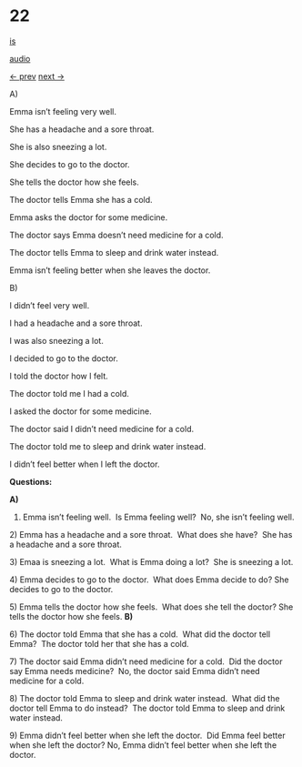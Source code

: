 # 22

[is](../is/story_22.md)

[audio](../audio/story_22.mp3)

[← prev](../en/story_21.md)
[next →](../en/story_23.md)

A\)

Emma isn’t feeling very well.

She has a headache and a sore throat.

She is also sneezing a lot.

She decides to go to the doctor.

She tells the doctor how she feels.

The doctor tells Emma she has a cold.

Emma asks the doctor for some medicine.

The doctor says Emma doesn’t need medicine for a cold.

The doctor tells Emma to sleep and drink water instead.

Emma isn’t feeling better when she leaves the doctor.

B\)

I didn’t feel very well.

I had a headache and a sore throat.

I was also sneezing a lot.

I decided to go to the doctor.

I told the doctor how I felt.

The doctor told me I had a cold.

I asked the doctor for some medicine.

The doctor said I didn’t need medicine for a cold.

The doctor told me to sleep and drink water instead.

I didn’t feel better when I left the doctor.

**Questions:**

**A)**
1) Emma isn’t feeling well.  Is Emma feeling well?  No, she isn’t
feeling well.

2\) Emma has a headache and a sore throat.  What does she have?  She has
a headache and a sore throat.

3\) Emaa is sneezing a lot.  What is Emma doing a lot?  She is sneezing
a lot.

4\) Emma decides to go to the doctor.  What does Emma decide to do? She
decides to go to the doctor.

5\) Emma tells the doctor how she feels.  What does she tell the doctor?
She tells the doctor how she feels.
**B)**

6\) The doctor told Emma that she has a cold.  What did the doctor tell
Emma?  The doctor told her that she has a cold.

7\) The doctor said Emma didn’t need medicine for a cold.  Did the
doctor say Emma needs medicine?  No, the doctor said Emma didn’t need
medicine for a cold.

8\) The doctor told Emma to sleep and drink water instead.  What did the
doctor tell Emma to do instead?  The doctor told Emma to sleep and drink
water instead.

9\) Emma didn’t feel better when she left the doctor.  Did Emma feel
better when she left the doctor? No, Emma didn’t feel better when she
left the doctor.
